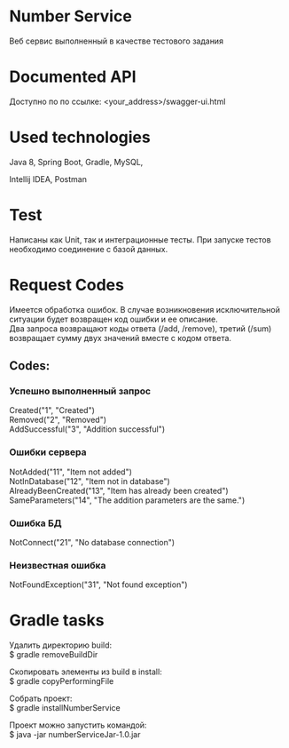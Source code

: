 # Number Service

Веб сервис выполненный в качестве тестового задания

# Documented API

Доступно по по ссылке: <your_address>/swagger-ui.html

# Used technologies

Java 8,
Spring Boot,
Gradle,
MySQL,

Intellij IDEA,
Postman

# Test

Написаны как Unit, так и интеграционные тесты. При запуске тестов необходимо соединение с базой данных.

# Request Codes

Имеется обработка ошибок. В случае возникновения исключительной ситуации будет возвращен код ошибки и ее описание.</br>
Два запроса возвращают коды ответа (/add, /remove), третий (/sum) возвращает сумму двух значений вместе с кодом ответа.</br>

## Codes: ##

### Успешно выполненный запрос</br>
Created("1", "Created")</br>
Removed("2", "Removed")</br>
AddSuccessful("3", "Addition successful")

### Ошибки сервера</br>
NotAdded("11", "Item not added")</br>
NotInDatabase("12", "Item not in database")</br>
AlreadyBeenCreated("13", "Item has already been created")</br>
SameParameters("14", "The addition parameters are the same.")</br>

### Ошибка БД</br>
NotConnect("21", "No database connection")

### Неизвестная ошибка</br>
NotFoundException("31", "Not found exception")

# Gradle tasks

Удалить директорию build:</br>
$ gradle removeBuildDir</br>

Скопировать элементы из build в install:</br>
$ gradle copyPerformingFile</br>

Собрать проект:</br>
$ gradle installNumberService</br>

Проект можно запустить командой:</br>
$ java -jar numberServiceJar-1.0.jar

